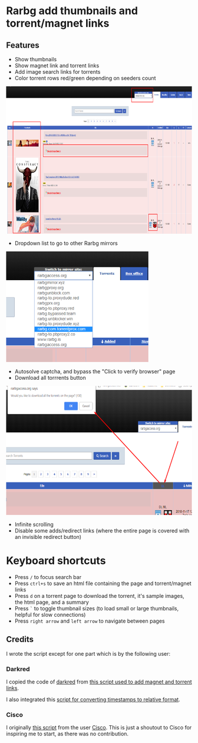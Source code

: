 # Rarbg add thumbnails and torrent/magnet links
## Features
- Show thumbnails
- Show magnet link and torrent links
- Add image search links for torrents
- Color torrent rows red/green depending on seeders count<br />
<img src="Screenshot_Rarbg_general.png?raw=true" alt="General Screenshot" height="400"/>

- Dropdown list to go to other Rarbg mirrors<br />

<img src="Screenshot_Rarbg_mirrorDropdown.png?raw=true" alt="Dropdown list to go to other Rarbg mirrors" height="300"/>

- Autosolve captcha, and bypass the "Click to verify browser" page
- Download all torrrents button
<img src="Screenshot_Rarbg_download_all_torrents.png" alt="Download all torrrents button" height="350"/>

- Infinite scrolling
- Disable some adds/redirect links (where the entire page is covered with an invisible redirect button)

# Keyboard shortcuts
- Press ```/``` to focus search bar
- Press ```ctrl+s``` to save an html file containing the page and torrent/magnet links
- Press ```d``` on a torrent page to download the torrent, it's sample images, the html page, and a summary
- Press ``` ` ``` to toggle thumbnail sizes (to load small or large thumbnails, helpful for slow connections)
- Press ```right arrow``` and ```left arrow``` to navigate between pages

## Credits
I wrote the script except for one part which is by the following user:
### Darkred
I copied the code of [darkred](https://greasyfork.org/en/users/2160-darkred) from [this script used to add magnet and torrent links](https://greasyfork.org/scripts/23493-rarbg-torrent-and-magnet-links/code).

I also integrated this [script for converting timestamps to relative format](https://greasyfork.org/scripts/21550-rarbg-convert-torrent-timestamps-to-relative-format).

### Cisco
I originally [this script](https://greasyfork.org/en/scripts/12648-rarbg-add-magnet-link) from the user [Cisco](https://greasyfork.org/en/users/16455-cisco).
This is just a shoutout to Cisco for inspiring me to start, as there was no contribution.
